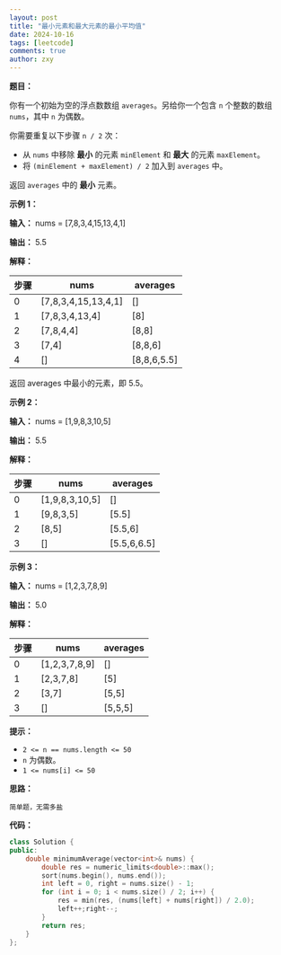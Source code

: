```yaml
---
layout: post
title: "最小元素和最大元素的最小平均值"
date: 2024-10-16
tags: [leetcode]
comments: true
author: zxy
---
```


**题目：**

你有一个初始为空的浮点数数组 `averages`。另给你一个包含 `n` 个整数的数组 `nums`，其中 `n` 为偶数。

你需要重复以下步骤 `n / 2` 次：

- 从 `nums` 中移除 **最小** 的元素 `minElement` 和 **最大** 的元素 `maxElement`。
- 将 `(minElement + maxElement) / 2` 加入到 `averages` 中。

返回 `averages` 中的 **最小** 元素。

**示例 1：**

**输入：** nums = [7,8,3,4,15,13,4,1]

**输出：** 5.5

**解释：**

| 步骤 | nums                | averages    |
| ---- | ------------------- | ----------- |
| 0    | [7,8,3,4,15,13,4,1] | []          |
| 1    | [7,8,3,4,13,4]      | [8]         |
| 2    | [7,8,4,4]           | [8,8]       |
| 3    | [7,4]               | [8,8,6]     |
| 4    | []                  | [8,8,6,5.5] |

返回 averages 中最小的元素，即 5.5。

**示例 2：**

**输入：** nums = [1,9,8,3,10,5]

**输出：** 5.5

**解释：**

| 步骤 | nums           | averages    |
| ---- | -------------- | ----------- |
| 0    | [1,9,8,3,10,5] | []          |
| 1    | [9,8,3,5]      | [5.5]       |
| 2    | [8,5]          | [5.5,6]     |
| 3    | []             | [5.5,6,6.5] |

**示例 3：**

**输入：** nums = [1,2,3,7,8,9]

**输出：** 5.0

**解释：**

| 步骤 | nums          | averages |
| ---- | ------------- | -------- |
| 0    | [1,2,3,7,8,9] | []       |
| 1    | [2,3,7,8]     | [5]      |
| 2    | [3,7]         | [5,5]    |
| 3    | []            | [5,5,5]  |

**提示：**

- `2 <= n == nums.length <= 50`
- `n` 为偶数。
- `1 <= nums[i] <= 50`

**思路：**

```
简单题，无需多盐
```

**代码：**

```cpp
class Solution {
public:
    double minimumAverage(vector<int>& nums) {
        double res = numeric_limits<double>::max();
        sort(nums.begin(), nums.end());
        int left = 0, right = nums.size() - 1;
        for (int i = 0; i < nums.size() / 2; i++) {
            res = min(res, (nums[left] + nums[right]) / 2.0);
            left++;right--;
        }
        return res;
    }
};
```



